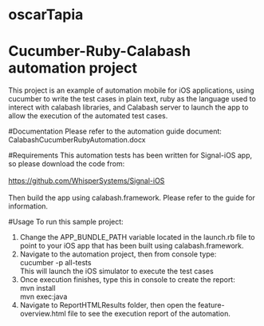 # oscarTapia
# Cucumber-Ruby-Calabash automation project

This project is an example of automation mobile for iOS applications, using cucumber to write the test cases in plain
text, ruby as the language used to interect with calabash libraries, and Calabash server to launch the app to allow
the execution of the automated test cases.

#Documentation
Please refer to the automation guide document: CalabashCucumberRubyAutomation.docx

#Requirements
This automation tests has been written for Signal-iOS app, so please download the code from:<br /><br />
https://github.com/WhisperSystems/Signal-iOS<br /><br />
Then build the app using calabash.framework. Please refer to the guide for information.

#Usage
To run this sample project:<br />
1. Change the APP_BUNDLE_PATH variable located in the launch.rb file to point to your iOS app that has been built
using calabash.framework.<br />
2. Navigate to the automation project, then from console type:<br />
   cucumber -p all-tests<br />
   This will launch the iOS simulator to execute the test cases<br />
3. Once execution finishes, type this in console to create the report:<br />
   mvn install<br />
   mvn exec:java<br />
4. Navigate to ReportHTMLResults folder, then open the feature-overview.html file to see the execution report of the
automation.
